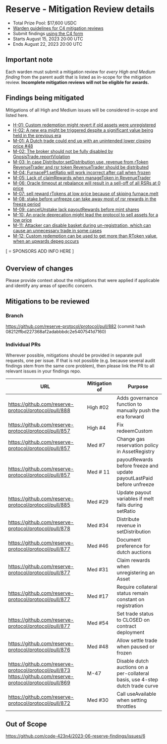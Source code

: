 # Reserve - Mitigation Review details
- Total Prize Pool: $17,600 USDC 
- [Warden guidelines for C4 mitigation reviews](https://code4rena.notion.site/Guidelines-for-C4-mitigation-reviews-ed10fc5cfbf640bd8dcec66f38b343c4)
- Submit findings [using the C4 form](https://code4rena.com/contests/2023-08-reserve-mitigation/submit)
- Starts August 15, 2023 20:00 UTC 
- Ends August 22, 2023 20:00 UTC 

## Important note 

Each warden must submit a mitigation review for *every High and Medium finding* from the parent audit that is listed as in-scope for the mitigation review. **Incomplete mitigation reviews will not be eligible for awards.**

## Findings being mitigated

Mitigations of all High and Medium issues will be considered in-scope and listed here.

- [H-01: Custom redemption might revert if old assets were unregistered](https://github.com/code-423n4/2023-06-reserve-findings/issues/4)
- [H-02: A new era might be triggered despite a significant value being held in the previous era](https://github.com/code-423n4/2023-06-reserve-findings/issues/2)
- [M-01: A Dutch trade could end up with an unintended lower closing price #48](https://github.com/code-423n4/2023-06-reserve-findings/issues/48)
- [M-02: The broker should not be fully disabled by GnosisTrade.reportViolation](https://github.com/code-423n4/2023-06-reserve-findings/issues/47)
- [M-03: In case Distributor.setDistribution use, revenue from rToken RevenueTrader and rsr token RevenueTrader should be distributed](https://github.com/code-423n4/2023-06-reserve-findings/issues/34)
- [M-04: FurnaceP1.setRatio will work incorrect after call when frozen](https://github.com/code-423n4/2023-06-reserve-findings/issues/29)
- [M-05: Lack of claimRewards when manageToken in RevenueTrader](https://github.com/code-423n4/2023-06-reserve-findings/issues/16)
- [M-06: Oracle timeout at rebalance will result in a sell-off of all RSRs at 0 price](https://github.com/code-423n4/2023-06-reserve-findings/issues/15)
- [M-07: sell reward rTokens at low price because of skiping furnace.melt](https://github.com/code-423n4/2023-06-reserve-findings/issues/13)
- [M-08: stake before unfreeze can take away most of rsr rewards in the freeze period](https://github.com/code-423n4/2023-06-reserve-findings/issues/11)
- [M-09: cancelUnstake lack payoutRewards before mint shares](https://github.com/code-423n4/2023-06-reserve-findings/issues/10)
- [M-10: An oracle deprecation might lead the protocol to sell assets for a low price](https://github.com/code-423n4/2023-06-reserve-findings/issues/8)
- [M-11: Attacker can disable basket during un-registration, which can cause an unnecessary trade in some cases](https://github.com/code-423n4/2023-06-reserve-findings/issues/7)
- [M-12: Custom redemption can be used to get more than RToken value, when an upwards depeg occurs](https://github.com/code-423n4/2023-06-reserve-findings/issues/6)

[ ⭐️ SPONSORS ADD INFO HERE ]

## Overview of changes

Please provide context about the mitigations that were applied if applicable and identify any areas of specific concern.

## Mitigations to be reviewed

### Branch
https://github.com/reserve-protocol/protocol/pull/882 (commit hash 08212ffbd227368af2adabbbdc2e5407541d7160)

### Individual PRs

Wherever possible, mitigations should be provided in separate pull requests, one per issue. If that is not possible (e.g. because several audit findings stem from the same core problem), then please link the PR to all relevant issues in your findings repo. 

| URL | Mitigation of | Purpose | 
| ----------- | ------------- | ----------- |
| https://github.com/reserve-protocol/protocol/pull/888 | High #02 | Adds governance function to manually push the era forward |
| https://github.com/reserve-protocol/protocol/pull/857 | High #4 | Fix redeemCustom |
| https://github.com/reserve-protocol/protocol/pull/857 | Med #7 | Change gas reservation policy in AssetRegistry | 
| https://github.com/reserve-protocol/protocol/pull/857 | Med # 11 | payoutRewards before freeze and update payoutLastPaid before unfreeze |
| https://github.com/reserve-protocol/protocol/pull/885 | Med #29 | Update payout variables if melt fails during setRatio |
| https://github.com/reserve-protocol/protocol/pull/878 | Med #34 | Distribute revenue in setDistribution |
| https://github.com/reserve-protocol/protocol/pull/877 | Med #46 | Document preference for dutch auctions |
| https://github.com/reserve-protocol/protocol/pull/877 | Med #31 | Claim rewards when unregistering an Asset |
| https://github.com/reserve-protocol/protocol/pull/877 | Med #17 | Require collateral status remain constant on registration |
| https://github.com/reserve-protocol/protocol/pull/877 | Med #54 | Set trade status to CLOSED on contract deployment |
| https://github.com/reserve-protocol/protocol/pull/876 | Med #48 | Allow settle trade when paused or frozen |
| https://github.com/reserve-protocol/protocol/pull/873 https://github.com/reserve-protocol/protocol/pull/869 | M-47 | Disable dutch auctions on a per-collateral basis, use 4-step dutch trade curve|
| https://github.com/reserve-protocol/protocol/pull/872 | Med #30 | Call useAvailable when setting throttles |

## Out of Scope

https://github.com/code-423n4/2023-06-reserve-findings/issues/6
